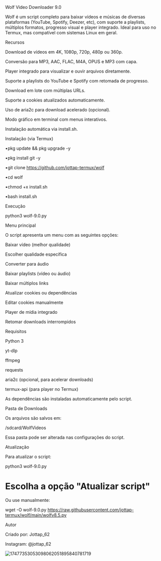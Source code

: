 Wolf Video Downloader 9.0

Wolf é um script completo para baixar vídeos e músicas de diversas plataformas (YouTube, Spotify, Deezer, etc), com suporte a playlists, múltiplos formatos, progresso visual e player integrado. Ideal para uso no Termux, mas compatível com sistemas Linux em geral.

Recursos

Download de vídeos em 4K, 1080p, 720p, 480p ou 360p.

Conversão para MP3, AAC, FLAC, M4A, OPUS e MP3 com capa.

Player integrado para visualizar e ouvir arquivos diretamente.

Suporte a playlists do YouTube e Spotify com retomada de progresso.

Download em lote com múltiplas URLs.

Suporte a cookies atualizados automaticamente.

Uso de aria2c para download acelerado (opcional).

Modo gráfico em terminal com menus interativos.

Instalação automática via install.sh.


Instalação (via Termux)

•pkg update && pkg upgrade -y

•pkg install git -y

•git clone https://github.com/jottap-termux/wolf

•cd wolf

•chmod +x install.sh

•bash install.sh

Execução

python3 wolf-9.0.py

Menu principal

O script apresenta um menu com as seguintes opções:

Baixar vídeo (melhor qualidade)

Escolher qualidade específica

Converter para áudio

Baixar playlists (vídeo ou áudio)

Baixar múltiplos links

Atualizar cookies ou dependências

Editar cookies manualmente

Player de mídia integrado

Retomar downloads interrompidos


Requisitos

Python 3

yt-dlp

ffmpeg

requests

aria2c (opcional, para acelerar downloads)

termux-api (para player no Termux)


As dependências são instaladas automaticamente pelo script.

Pasta de Downloads

Os arquivos são salvos em:

/sdcard/WolfVideos

Essa pasta pode ser alterada nas configurações do script.

Atualização

Para atualizar o script:

python3 wolf-9.0.py
# Escolha a opção "Atualizar script"

Ou use manualmente:

wget -O wolf-9.0.py https://raw.githubusercontent.com/jottap-termux/wolf/main/wolfv8.5.py

Autor

Criado por: Jottap_62

Instagram: @jottap_62

![17477353053098062051895840781719](https://github.com/user-attachments/assets/12feb846-3692-450b-b697-ddd9ec06eecb)

